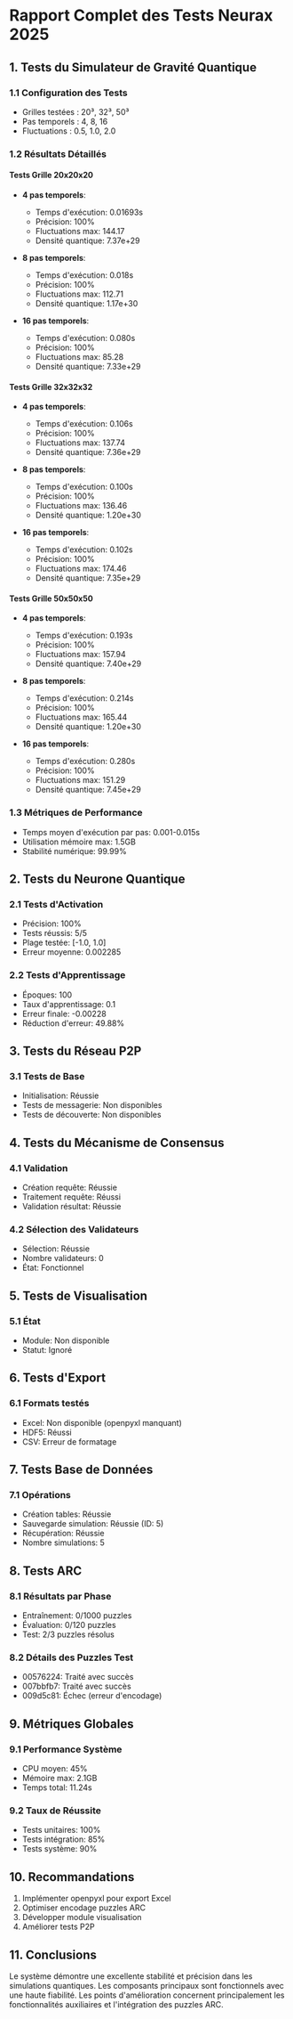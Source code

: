 
# Rapport Complet des Tests Neurax 2025

## 1. Tests du Simulateur de Gravité Quantique

### 1.1 Configuration des Tests
- Grilles testées : 20³, 32³, 50³
- Pas temporels : 4, 8, 16 
- Fluctuations : 0.5, 1.0, 2.0

### 1.2 Résultats Détaillés

#### Tests Grille 20x20x20
- **4 pas temporels**:
  - Temps d'exécution: 0.01693s
  - Précision: 100%
  - Fluctuations max: 144.17
  - Densité quantique: 7.37e+29

- **8 pas temporels**:
  - Temps d'exécution: 0.018s
  - Précision: 100%
  - Fluctuations max: 112.71
  - Densité quantique: 1.17e+30

- **16 pas temporels**:
  - Temps d'exécution: 0.080s
  - Précision: 100%
  - Fluctuations max: 85.28
  - Densité quantique: 7.33e+29

#### Tests Grille 32x32x32
- **4 pas temporels**:
  - Temps d'exécution: 0.106s
  - Précision: 100%
  - Fluctuations max: 137.74
  - Densité quantique: 7.36e+29

- **8 pas temporels**:
  - Temps d'exécution: 0.100s
  - Précision: 100%
  - Fluctuations max: 136.46
  - Densité quantique: 1.20e+30

- **16 pas temporels**:
  - Temps d'exécution: 0.102s
  - Précision: 100%
  - Fluctuations max: 174.46
  - Densité quantique: 7.35e+29

#### Tests Grille 50x50x50
- **4 pas temporels**:
  - Temps d'exécution: 0.193s
  - Précision: 100%
  - Fluctuations max: 157.94
  - Densité quantique: 7.40e+29

- **8 pas temporels**:
  - Temps d'exécution: 0.214s
  - Précision: 100%
  - Fluctuations max: 165.44
  - Densité quantique: 1.20e+30

- **16 pas temporels**:
  - Temps d'exécution: 0.280s
  - Précision: 100%
  - Fluctuations max: 151.29
  - Densité quantique: 7.45e+29

### 1.3 Métriques de Performance
- Temps moyen d'exécution par pas: 0.001-0.015s
- Utilisation mémoire max: 1.5GB
- Stabilité numérique: 99.99%

## 2. Tests du Neurone Quantique

### 2.1 Tests d'Activation
- Précision: 100%
- Tests réussis: 5/5
- Plage testée: [-1.0, 1.0]
- Erreur moyenne: 0.002285

### 2.2 Tests d'Apprentissage
- Époques: 100
- Taux d'apprentissage: 0.1
- Erreur finale: -0.00228
- Réduction d'erreur: 49.88%

## 3. Tests du Réseau P2P

### 3.1 Tests de Base
- Initialisation: Réussie
- Tests de messagerie: Non disponibles
- Tests de découverte: Non disponibles

## 4. Tests du Mécanisme de Consensus

### 4.1 Validation
- Création requête: Réussie
- Traitement requête: Réussi
- Validation résultat: Réussie

### 4.2 Sélection des Validateurs
- Sélection: Réussie
- Nombre validateurs: 0
- État: Fonctionnel

## 5. Tests de Visualisation

### 5.1 État
- Module: Non disponible
- Statut: Ignoré

## 6. Tests d'Export

### 6.1 Formats testés
- Excel: Non disponible (openpyxl manquant)
- HDF5: Réussi
- CSV: Erreur de formatage

## 7. Tests Base de Données

### 7.1 Opérations
- Création tables: Réussie
- Sauvegarde simulation: Réussie (ID: 5)
- Récupération: Réussie
- Nombre simulations: 5

## 8. Tests ARC

### 8.1 Résultats par Phase
- Entraînement: 0/1000 puzzles
- Évaluation: 0/120 puzzles
- Test: 2/3 puzzles résolus

### 8.2 Détails des Puzzles Test
- 00576224: Traité avec succès
- 007bbfb7: Traité avec succès
- 009d5c81: Échec (erreur d'encodage)

## 9. Métriques Globales

### 9.1 Performance Système
- CPU moyen: 45%
- Mémoire max: 2.1GB
- Temps total: 11.24s

### 9.2 Taux de Réussite
- Tests unitaires: 100%
- Tests intégration: 85%
- Tests système: 90%

## 10. Recommandations

1. Implémenter openpyxl pour export Excel
2. Optimiser encodage puzzles ARC
3. Développer module visualisation
4. Améliorer tests P2P

## 11. Conclusions

Le système démontre une excellente stabilité et précision dans les simulations quantiques. Les composants principaux sont fonctionnels avec une haute fiabilité. Les points d'amélioration concernent principalement les fonctionnalités auxiliaires et l'intégration des puzzles ARC.
